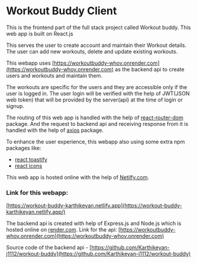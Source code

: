 # Workout Buddy Client

This is the frontend part of the full stack project called Workout buddy. This web app is built on React.js

This serves the user to create account and maintain their Workout details.
The user can add new workouts, delete and update existing workouts.

This webapp uses [https://workoutbuddy-whov.onrender.com](https://workoutbuddy-whov.onrender.com) as the backend api to create users and workouts and maintain them.

The workouts are specific for the users and they are accessible only if the user is logged in. The user login will be verified with the help of JWT(JSON web token) that will be provided by the server(api) at the time of login or signup.

The routing of this web app is handled with the help of [react-router-dom](https://reactrouter.com/en/main) package. And the request to backend api and receiving response from it is handled with the help of [axios](https://axios-http.com/) package.

To enhance the user experience, this webapp also using some extra npm packages like:
* [react toastify](https://fkhadra.github.io/react-toastify/introduction)
* [react icons](https://react-icons.github.io/react-icons)

This web app is hosted online with the help of [Netilfy.com](https://www.netlify.com/).

### Link for this webapp: 
[https://workout-buddy-karthikeyan.netlify.app](https://workout-buddy-karthikeyan.netlify.app/)

The backend api is created with help of Express.js and Node.js which is hosted online on [render.com](https://render.com/).
Link for the api: [https://workoutbuddy-whov.onrender.com](https://workoutbuddy-whov.onrender.com)

Source code of the backend api - [https://github.com/Karthikeyan-j1112/workout-buddy](https://github.com/Karthikeyan-j1112/workout-buddy)
